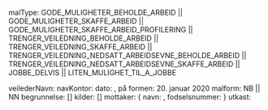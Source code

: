 malType:
    GODE_MULIGHETER_BEHOLDE_ARBEID ||
    GODE_MULIGHETER_SKAFFE_ARBEID ||
    GODE_MULIGHETER_SKAFFE_ARBEID_PROFILERING ||
    TRENGER_VEILEDNING_BEHOLDE_ARBEID ||
    TRENGER_VEILEDNING_SKAFFE_ARBEID ||
    TRENGER_VEILEDNING_NEDSATT_ARBEIDSEVNE_BEHOLDE_ARBEID ||
    TRENGER_VEILEDNING_NEDSATT_ARBEIDSEVNE_SKAFFE_ARBEID ||
    JOBBE_DELVIS ||
    LITEN_MULIGHET_TIL_A_JOBBE

veilederNavn: <string>
navKontor: <string>
dato: <dato>, på formen: 20. januar 2020
malform: NB || NN
begrunnelse: [<string>]
kilder: [<string>]
mottaker: {
    navn: <string>,
    fodselsnummer: <Fnr>
}
utkast: <boolean>

